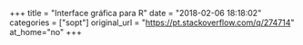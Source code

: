 +++
title = "Interface gráfica para R"
date = "2018-02-06 18:18:02"
categories = ["sopt"]
original_url = "https://pt.stackoverflow.com/q/274714"
at_home="no"
+++

